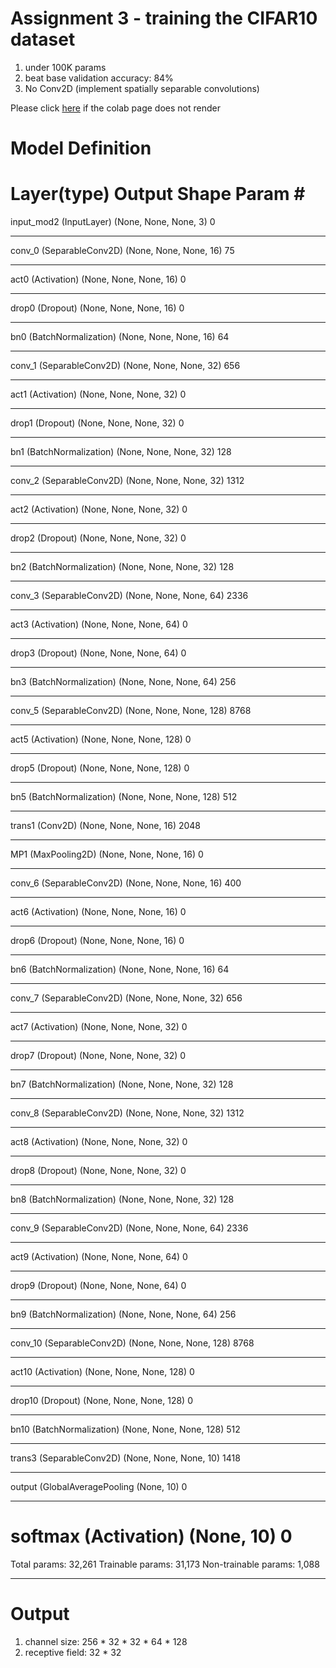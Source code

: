 # Assignment 3 - training the CIFAR10 dataset

  1. under 100K params
  2. beat base validation accuracy: 84%
  3. No Conv2D (implement spatially separable convolutions)
  
Please click [here](https://colab.research.google.com/drive/1L3Za-g1VnY2ejCDMfiHiN68U5cvQFBaq) if the colab page does not render
  
# Model Definition

Layer(type)                 Output Shape              Param #
=================================================================
input_mod2 (InputLayer)      (None, None, None, 3)     0         
_________________________________________________________________
conv_0 (SeparableConv2D)     (None, None, None, 16)    75        
_________________________________________________________________
act0 (Activation)            (None, None, None, 16)    0         
_________________________________________________________________
drop0 (Dropout)              (None, None, None, 16)    0         
_________________________________________________________________
bn0 (BatchNormalization)     (None, None, None, 16)    64        
_________________________________________________________________
conv_1 (SeparableConv2D)     (None, None, None, 32)    656       
_________________________________________________________________
act1 (Activation)            (None, None, None, 32)    0         
_________________________________________________________________
drop1 (Dropout)              (None, None, None, 32)    0         
_________________________________________________________________
bn1 (BatchNormalization)     (None, None, None, 32)    128       
_________________________________________________________________
conv_2 (SeparableConv2D)     (None, None, None, 32)    1312      
_________________________________________________________________
act2 (Activation)            (None, None, None, 32)    0         
_________________________________________________________________
drop2 (Dropout)              (None, None, None, 32)    0         
_________________________________________________________________
bn2 (BatchNormalization)     (None, None, None, 32)    128       
_________________________________________________________________
conv_3 (SeparableConv2D)     (None, None, None, 64)    2336      
_________________________________________________________________
act3 (Activation)            (None, None, None, 64)    0         
_________________________________________________________________
drop3 (Dropout)              (None, None, None, 64)    0         
_________________________________________________________________
bn3 (BatchNormalization)     (None, None, None, 64)    256       
_________________________________________________________________
conv_5 (SeparableConv2D)     (None, None, None, 128)   8768      
_________________________________________________________________
act5 (Activation)            (None, None, None, 128)   0         
_________________________________________________________________
drop5 (Dropout)              (None, None, None, 128)   0         
_________________________________________________________________
bn5 (BatchNormalization)     (None, None, None, 128)   512       
_________________________________________________________________
trans1 (Conv2D)              (None, None, None, 16)    2048      
_________________________________________________________________
MP1 (MaxPooling2D)           (None, None, None, 16)    0         
_________________________________________________________________
conv_6 (SeparableConv2D)     (None, None, None, 16)    400       
_________________________________________________________________
act6 (Activation)            (None, None, None, 16)    0         
_________________________________________________________________
drop6 (Dropout)              (None, None, None, 16)    0         
_________________________________________________________________
bn6 (BatchNormalization)     (None, None, None, 16)    64        
_________________________________________________________________
conv_7 (SeparableConv2D)     (None, None, None, 32)    656       
_________________________________________________________________
act7 (Activation)            (None, None, None, 32)    0         
_________________________________________________________________
drop7 (Dropout)              (None, None, None, 32)    0         
_________________________________________________________________
bn7 (BatchNormalization)     (None, None, None, 32)    128       
_________________________________________________________________
conv_8 (SeparableConv2D)     (None, None, None, 32)    1312      
_________________________________________________________________
act8 (Activation)            (None, None, None, 32)    0         
_________________________________________________________________
drop8 (Dropout)              (None, None, None, 32)    0         
_________________________________________________________________
bn8 (BatchNormalization)     (None, None, None, 32)    128       
_________________________________________________________________
conv_9 (SeparableConv2D)     (None, None, None, 64)    2336      
_________________________________________________________________
act9 (Activation)            (None, None, None, 64)    0         
_________________________________________________________________
drop9 (Dropout)              (None, None, None, 64)    0         
_________________________________________________________________
bn9 (BatchNormalization)     (None, None, None, 64)    256       
_________________________________________________________________
conv_10 (SeparableConv2D)    (None, None, None, 128)   8768      
_________________________________________________________________
act10 (Activation)           (None, None, None, 128)   0         
_________________________________________________________________
drop10 (Dropout)             (None, None, None, 128)   0         
_________________________________________________________________
bn10 (BatchNormalization)    (None, None, None, 128)   512       
_________________________________________________________________
trans3 (SeparableConv2D)     (None, None, None, 10)    1418      
_________________________________________________________________
output (GlobalAveragePooling (None, 10)                0         
_________________________________________________________________
softmax (Activation)         (None, 10)                0         
=================================================================
Total params: 32,261
Trainable params: 31,173
Non-trainable params: 1,088
_________________________________________________________________

# Output

  1. channel size: 256 * 32 * 32 * 64 * 128
  2. receptive field: 32 * 32


